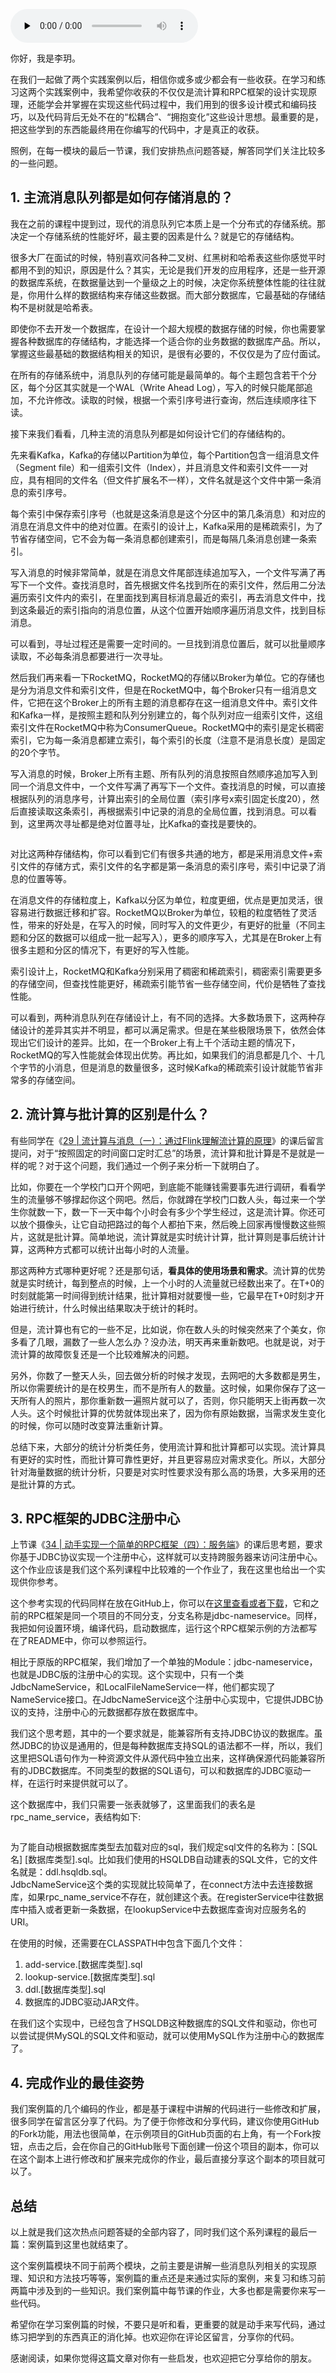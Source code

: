 <audio id="audio" title="35 | 答疑解惑（三）：主流消息队列都是如何存储消息的？" controls="" preload="none"><source id="mp3" src="https://static001.geekbang.org/resource/audio/b5/93/b581121f85f078bd087300fde4795893.mp3"></audio>

你好，我是李玥。

在我们一起做了两个实践案例以后，相信你或多或少都会有一些收获。在学习和练习这两个实践案例中，我希望你收获的不仅仅是流计算和RPC框架的设计实现原理，还能学会并掌握在实现这些代码过程中，我们用到的很多设计模式和编码技巧，以及代码背后无处不在的“松耦合”、“拥抱变化”这些设计思想。最重要的是，把这些学到的东西能最终用在你编写的代码中，才是真正的收获。

照例，在每一模块的最后一节课，我们安排热点问题答疑，解答同学们关注比较多的一些问题。

## 1. 主流消息队列都是如何存储消息的？

我在之前的课程中提到过，现代的消息队列它本质上是一个分布式的存储系统。那决定一个存储系统的性能好坏，最主要的因素是什么？就是它的存储结构。

很多大厂在面试的时候，特别喜欢问各种二叉树、红黑树和哈希表这些你感觉平时都用不到的知识，原因是什么？其实，无论是我们开发的应用程序，还是一些开源的数据库系统，在数据量达到一个量级之上的时候，决定你系统整体性能的往往就是，你用什么样的数据结构来存储这些数据。而大部分数据库，它最基础的存储结构不是树就是哈希表。

即使你不去开发一个数据库，在设计一个超大规模的数据存储的时候，你也需要掌握各种数据库的存储结构，才能选择一个适合你的业务数据的数据库产品。所以，掌握这些最基础的数据结构相关的知识，是很有必要的，不仅仅是为了应付面试。

在所有的存储系统中，消息队列的存储可能是最简单的。每个主题包含若干个分区，每个分区其实就是一个WAL（Write Ahead Log），写入的时候只能尾部追加，不允许修改。读取的时候，根据一个索引序号进行查询，然后连续顺序往下读。

接下来我们看看，几种主流的消息队列都是如何设计它们的存储结构的。

先来看Kafka，Kafka的存储以Partition为单位，每个Partition包含一组消息文件（Segment file）和一组索引文件（Index），并且消息文件和索引文件一一对应，具有相同的文件名（但文件扩展名不一样），文件名就是这个文件中第一条消息的索引序号。

每个索引中保存索引序号（也就是这条消息是这个分区中的第几条消息）和对应的消息在消息文件中的绝对位置。在索引的设计上，Kafka采用的是稀疏索引，为了节省存储空间，它不会为每一条消息都创建索引，而是每隔几条消息创建一条索引。

写入消息的时候非常简单，就是在消息文件尾部连续追加写入，一个文件写满了再写下一个文件。查找消息时，首先根据文件名找到所在的索引文件，然后用二分法遍历索引文件内的索引，在里面找到离目标消息最近的索引，再去消息文件中，找到这条最近的索引指向的消息位置，从这个位置开始顺序遍历消息文件，找到目标消息。

可以看到，寻址过程还是需要一定时间的。一旦找到消息位置后，就可以批量顺序读取，不必每条消息都要进行一次寻址。

然后我们再来看一下RocketMQ，RocketMQ的存储以Broker为单位。它的存储也是分为消息文件和索引文件，但是在RocketMQ中，每个Broker只有一组消息文件，它把在这个Broker上的所有主题的消息都存在这一组消息文件中。索引文件和Kafka一样，是按照主题和队列分别建立的，每个队列对应一组索引文件，这组索引文件在RocketMQ中称为ConsumerQueue。RocketMQ中的索引是定长稠密索引，它为每一条消息都建立索引，每个索引的长度（注意不是消息长度）是固定的20个字节。

写入消息的时候，Broker上所有主题、所有队列的消息按照自然顺序追加写入到同一个消息文件中，一个文件写满了再写下一个文件。查找消息的时候，可以直接根据队列的消息序号，计算出索引的全局位置（索引序号x索引固定长度20），然后直接读取这条索引，再根据索引中记录的消息的全局位置，找到消息。可以看到，这里两次寻址都是绝对位置寻址，比Kafka的查找是要快的。

<img src="https://static001.geekbang.org/resource/image/34/60/343e3423618fc5968405e798b7928660.png" alt="">

对比这两种存储结构，你可以看到它们有很多共通的地方，都是采用消息文件+索引文件的存储方式，索引文件的名字都是第一条消息的索引序号，索引中记录了消息的位置等等。

在消息文件的存储粒度上，Kafka以分区为单位，粒度更细，优点是更加灵活，很容易进行数据迁移和扩容。RocketMQ以Broker为单位，较粗的粒度牺牲了灵活性，带来的好处是，在写入的时候，同时写入的文件更少，有更好的批量（不同主题和分区的数据可以组成一批一起写入），更多的顺序写入，尤其是在Broker上有很多主题和分区的情况下，有更好的写入性能。

索引设计上，RocketMQ和Kafka分别采用了稠密和稀疏索引，稠密索引需要更多的存储空间，但查找性能更好，稀疏索引能节省一些存储空间，代价是牺牲了查找性能。

可以看到，两种消息队列在存储设计上，有不同的选择。大多数场景下，这两种存储设计的差异其实并不明显，都可以满足需求。但是在某些极限场景下，依然会体现出它们设计的差异。比如，在一个Broker上有上千个活动主题的情况下，RocketMQ的写入性能就会体现出优势。再比如，如果我们的消息都是几个、十几个字节的小消息，但是消息的数量很多，这时候Kafka的稀疏索引设计就能节省非常多的存储空间。

## 2. 流计算与批计算的区别是什么？

有些同学在《[29 | 流计算与消息（一）：通过Flink理解流计算的原理](https://time.geekbang.org/column/article/143215)》的课后留言提问，对于“按照固定的时间窗口定时汇总”的场景，流计算和批计算是不是就是一样的呢？对于这个问题，我们通过一个例子来分析一下就明白了。

比如，你要在一个学校门口开个网吧，到底能不能赚钱需要事先进行调研，看看学生的流量够不够撑起你这个网吧。然后，你就蹲在学校门口数人头，每过来一个学生你就数一下，数一下一天中每个小时会有多少个学生经过，这是流计算。你还可以放个摄像头，让它自动把路过的每个人都拍下来，然后晚上回家再慢慢数这些照片，这就是批计算。简单地说，流计算就是实时统计计算，批计算则是事后统计计算，这两种方式都可以统计出每小时的人流量。

那这两种方式哪种更好呢？还是那句话，**看具体的使用场景和需求**。流计算的优势就是实时统计，每到整点的时候，上一个小时的人流量就已经数出来了。在T+0的时刻就能第一时间得到统计结果，批计算相对就要慢一些，它最早在T+0时刻才开始进行统计，什么时候出结果取决于统计的耗时。

但是，流计算也有它的一些不足，比如说，你在数人头的时候突然来了个美女，你多看了几眼，漏数了一些人怎么办？没办法，明天再来重新数吧。也就是说，对于流计算的故障恢复还是一个比较难解决的问题。

另外，你数了一整天人头，回去做分析的时候才发现，去网吧的大多数都是男生，所以你需要统计的是在校男生，而不是所有人的数量。这时候，如果你保存了这一天所有人的照片，那你重新数一遍照片就可以了，否则，你只能明天上街再数一次人头。这个时候批计算的优势就体现出来了，因为你有原始数据，当需求发生变化的时候，你可以随时改变算法重新计算。

总结下来，大部分的统计分析类任务，使用流计算和批计算都可以实现。流计算具有更好的实时性，而批计算可靠性更好，并且更容易应对需求变化。所以，大部分针对海量数据的统计分析，只要是对实时性要求没有那么高的场景，大多采用的还是批计算的方式。

## 3. RPC框架的JDBC注册中心

上节课《[34 | 动手实现一个简单的RPC框架（四）：服务端](https://time.geekbang.org/column/article/148482)》的课后思考题，要求你基于JDBC协议实现一个注册中心，这样就可以支持跨服务器来访问注册中心。这个作业应该是我们这个系列课程中比较难的一个作业了，我在这里也给出一个实现供你参考。

这个参考实现的代码同样在放在GitHub上，你可以在[这里查看或者下载](https://github.com/liyue2008/simple-rpc-framework/tree/jdbc-nameservice)，它和之前的RPC框架是同一个项目的不同分支，分支名称是jdbc-nameservice。同样，我把如何设置环境，编译代码，启动数据库，运行这个RPC框架示例的方法都写在了README中，你可以参照运行。

相比于原版的RPC框架，我们增加了一个单独的Module：jdbc-nameservice，也就是JDBC版的注册中心的实现。这个实现中，只有一个类JdbcNameService，和LocalFileNameService一样，他们都实现了NameService接口。在JdbcNameService这个注册中心实现中，它提供JDBC协议的支持，注册中心的元数据都存放在数据库中。

我们这个思考题，其中的一个要求就是，能兼容所有支持JDBC协议的数据库。虽然JDBC的协议是通用的，但是每种数据库支持SQL的语法都不一样，所以，我们这里把SQL语句作为一种资源文件从源代码中独立出来，这样确保源代码能兼容所有的JDBC数据库。不同类型的数据的SQL语句，可以和数据库的JDBC驱动一样，在运行时来提供就可以了。

这个数据库中，我们只需要一张表就够了，这里面我们的表名是rpc_name_service，表结构如下:

<img src="https://static001.geekbang.org/resource/image/a5/4c/a520c21a5ee1f1a12c13bb15eb9da34c.jpg" alt="">

为了能自动根据数据库类型去加载对应的sql，我们规定sql文件的名称为：[SQL名] [数据库类型].sql。比如我们使用的HSQLDB自动建表的SQL文件，它的文件名就是：ddl.hsqldb.sql。<br>
JdbcNameService这个类的实现就比较简单了，在connect方法中去连接数据库，如果rpc_name_service不存在，就创建这个表。在registerService中往数据库中插入或者更新一条数据，在lookupService中去数据库查询对应服务名的URI。

在使用的时候，还需要在CLASSPATH中包含下面几个文件：

1. add-service.[数据库类型].sql
1. lookup-service.[数据库类型].sql
1. ddl.[数据库类型].sql
1. 数据库的JDBC驱动JAR文件。

在我们这个实现中，已经包含了HSQLDB这种数据库的SQL文件和驱动，你也可以尝试提供MySQL的SQL文件和驱动，就可以使用MySQL作为注册中心的数据库了。

## 4. 完成作业的最佳姿势

我们案例篇的几个编码的作业，都是基于课程中讲解的代码进行一些修改和扩展，很多同学在留言区分享了代码。为了便于你修改和分享代码，建议你使用GitHub的Fork功能，用法也很简单，在示例项目的GitHub页面的右上角，有一个Fork按钮，点击之后，会在你自己的GitHub账号下面创建一份这个项目的副本，你可以在这个副本上进行修改和扩展来完成你的作业，最后直接分享这个副本的项目就可以了。

## 总结

以上就是我们这次热点问题答疑的全部内容了，同时我们这个系列课程的最后一篇：案例篇到这里也就结束了。

这个案例篇模块不同于前两个模块，之前主要是讲解一些消息队列相关的实现原理、知识和方法技巧等等，案例篇的重点还是来通过实际的案例，来复习和练习前两篇中涉及到的一些知识。我们案例篇中每节课的作业，大多也都是需要你来写一些代码。

希望你在学习案例篇的时候，不要只是听和看，更重要的就是动手来写代码，通过练习把学到的东西真正的消化掉。也欢迎你在评论区留言，分享你的代码。

感谢阅读，如果你觉得这篇文章对你有一些启发，也欢迎把它分享给你的朋友。


